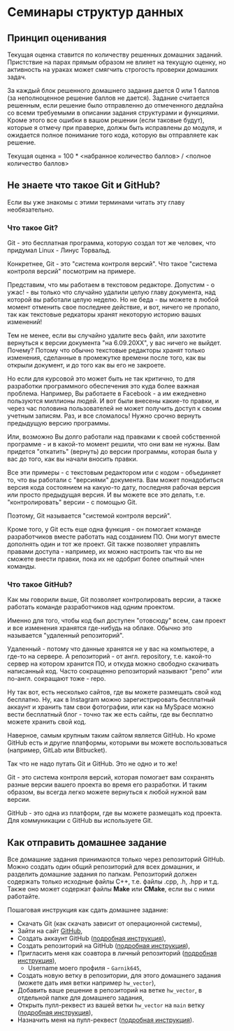 # Семинары структур данных
## Принцип оценивания
Текущая оценка ставится по количеству решенных домашних заданий.
Пристствие на парах прямым образом не влияет на текущую оценку,
но активность на ураках может смягчить строгость проверки домашних задач.

За каждый блок решенного домашнего задания дается 0 или 1 баллов
(за неполноценное решение баллов не дается).
Задание считается решенным, если решение было отправленно до отмеченного
дедлайна со всеми требуемыми в описании задания структурами и функциями.
Кроме этого все ошибки в вашом решении (если таковые будут),
которые я отмечу при праверке, должы быть исправлены до модуля,
и ожидается полное понимание того кода,
которую вы отправляете как решение.

Текущая оценка = 100 * <набранное количество баллов> / <полное количество баллов>

## Не знаете что такое Git и GitHub?
Если вы уже знакомы с этими терминами читать эту главу необязательно.

### Что такое Git?
Git - это бесплатная программа, которую создал тот же человек,
что придумал Linux - Линус Торвальд.

Конкретнее, Git - это "система контроля версий".
Что такое "система контроля версий" посмотрим на примере.

Представим, что мы работаем в текстовом редакторе.
Допустим - о ужас! - вы только что случайно удалили целую главу документа,
над которой вы работали целую неделю.
Но не беда - вы можете в любой момент отменить свое последнее действие,
и вот, ничего не пропало, так как текстовые редкаторы хранят некоторую историю
вашых изменений!

Тем не менее, если вы случайно удалите весь файл,
или захотите вернуться к версии документа "на 6.09.20ХХ",
у вас ничего не выйдет. Почему?
Потому что обычно текстовые редакторы хранят только изменения,
сделанные в промежутке времени после того, как вы открыли документ,
и до того как вы его не закроете.

Но если для курсовой это может быть не так критично,
то для разработки программного обеспечения это куда более важная проблема.
Например, Вы работаете в Facebook - а им ежедневно пользуются миллионы людей.
И вот были внесены какие-то правки, и через час половина пользователей не может получить доступ к своим учетным записям.
Раз, и все сломалось!
Нужно срочно вернуть предыдущую версию программы.

Или, возможно Вы долго работали над правками к своей собственной программе - и в какой-то момент решили,
что они вам не нужны.
Вам придется "откатить" (вернуть) до версии программы,
которая была у вас до того,
как вы начали вносить правки.

Все эти примеры - с текстовым редактором или с кодом - объединяет то,
что вы работали с "версиями" документа.
Вам может понадобиться версия кода состоянием на какую-то дату,
последняя рабочая версия или просто предыдущая версия.
И вы можете все это делать, т.е. "контролировать" версии -  с помощью Git.

Поэтому, Git называется "системой контроля версий".

Кроме того, у Git есть еще одна функция - он помогает команде разработчиков вместе работать над созданием ПО.
Они могут вместе дополнять один и тот же проект.
Git также позволяет управлять правами доступа - например,
их можно настроить так что вы не сможете внести правки,
пока их не одобрит более опытный член команды.

### Что такое GitHub?
Как мы говорили выше, Git позволяет контролировать версии, а также работать команде разработчиков над одним проектом.

Именно для того, чтобы код был доступен "отовсюду" всем, сам проект и все изменения хранятся где-нибудь на облаке.
Обычно это называется "удаленный репозиторий".

Удаленный - потому что данные хранятся не у вас на компьютере,
а где-то на сервере. А репозиторий - от англ. repository, т.е. какой-то сервер на котором хранится ПО,
и откуда можно свободно скачивать написанный код.
Часто сокращенно репозиторий называют "репо" или по-англ. сокращают тоже - repo.

Ну так вот, есть несколько сайтов,
где вы можете размещать свой код бесплатно.
Ну, как в Instagram можно зарегистрировать бесплатный аккаунт и хранить там свои фотографии,
или как на MySpace можно вести бесплатный блог - точно так же есть сайты,
где вы бесплатно можете хранить свой код.

Наверное, самым крупным таким сайтом является GitHub.
Но кроме GitHub есть и другие платформы,
которыми вы можете воспользоваться (например, GitLab или Bitbucket).

Так что не надо путать Git и GitHub. Это не одно и то же!

Git - это система контроля версий,
которая помогает вам сохранять разные версии вашего проекта во время его разработки.
И таким образом, вы всегда легко можете вернуться к любой нужной вам версии.

GitHub - это одна из платформ, где вы можете размещать код проекта.
Для коммуникации с GitHub вы используете Git.

## Как отправить домашнее задание
Все домашние задания принимаются только через репозиторий GitHub.
Можно создать один общий репозиторий для всех домашних, и разделить домашние задания по папкам.
Репозиторий должен содержать только исходные файлы C++, т.е. файлы .cpp, .h, .hpp и т.д.
Также оно может содержат файлы **Make** или **CMake**, если вы с ними работайте.

Пошаговая инструкция как сдать домашнее задание:
* Скачать Git (как скачать зависит от операционной системы),
* Зайти на сайт [GitHub](https://github.com/),
* Создать аккаунт GitHub ([подробная инструкция](https://vertex-academy.com/tutorials/ru/kak-zaregistrirovatsya-na-github/)),
* Создать репозиторий на GitHub ([подробная инструкция](https://vertex-academy.com/tutorials/ru/kak-sozdat-repozitorij-na-github/)),
* Пригласить меня как соавтора в личный репозиторий ([подробная инструкция](https://docs.github.com/en/account-and-profile/setting-up-and-managing-your-personal-account-on-github/managing-access-to-your-personal-repositories/inviting-collaborators-to-a-personal-repository)),
  * Username моего профиля - `Garnik645`,
* Создать новую ветку в репозитории, для этого домашнего задания (можете дать имя ветки например `hw_vector`),
* Добавить ваше решение в репозиторий на ветке `hw_vector`, в отдельной папке для домашнего задания,
* Открыть пулл-реквест из вашей ветки `hw_vector` на `main` ветку ([подробная инструкция](https://isqua.ru/blog/2017/04/12/kak-otkryt-pull-riekviest-v-github-i-nie-oblazhatsia/)),
* Назначить меня на пулл-реквест ([подробная инструкция](https://docs.github.com/en/issues/tracking-your-work-with-issues/assigning-issues-and-pull-requests-to-other-github-users)).
